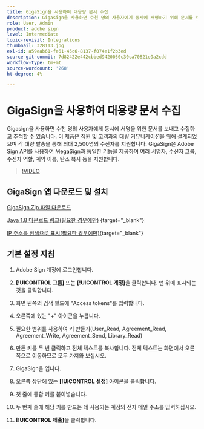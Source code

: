 ```yaml
---
title: GigaSign을 사용하여 대용량 문서 수집
description: Gigasign을 사용하면 수천 명의 사용자에게 동시에 서명하기 위해 문서를 보내고 수집하고 추적할 수 있습니다.
role: User, Admin
product: adobe sign
level: Intermediate
topic-revisit: Integrations
thumbnail: 328113.jpg
exl-id: a59eab61-fe61-45c6-8137-f074e1f2b3ed
source-git-commit: 7d82422e442cbbed9420050c30ca70821e9a2cdd
workflow-type: tm+mt
source-wordcount: '268'
ht-degree: 4%

---
```


# GigaSign을 사용하여 대용량 문서 수집

Gigasign을 사용하면 수천 명의 사용자에게 동시에 서명을 위한 문서를 보내고 수집하고 추적할 수 있습니다. 이 제품은 직원 및 고객과의 대량 커뮤니케이션을 위해 설계되었으며 각 대량 발송을 통해 최대 2,500명의 수신자를 지원합니다. GigaSign은 Adobe Sign API를 사용하여 MegaSign과 동일한 기능을 제공하며 여러 서명자, 수신자 그룹, 수신자 역할, 계약 이름, 탄소 복사 등을 지원합니다.

>[!VIDEO](https://video.tv.adobe.com/v/328113?hidetitle=true)

## GigaSign 앱 다운로드 및 설치

[GigaSign Zip 파일 다운로드](https://documentcloud.adobe.com/link/track?uri=urn:aaid:scds:US:8975dbca-98d5-4e66-9164-d21163c91c7f)

[Java 1.8 다운로드 링크(필요한 경우에만)](https://www.oracle.com/java/technologies/javase/javase8-archive-downloads.html) {target=&quot;_blank&quot;}

[IP 주소를 흰색으로 표시(필요한 경우에만)](https://helpx.adobe.com/kr/sign/system-requirements.html#IPs){target=&quot;_blank&quot;}

## 기본 설정 지침

1. Adobe Sign 계정에 로그인합니다.

1. **[!UICONTROL 그룹]** 또는 **[!UICONTROL 계정]**&#x200B;을 클릭합니다. 맨 위에 표시되는 것을 클릭합니다.

1. 화면 왼쪽의 검색 필드에 &quot;Access tokens&quot;를 입력합니다.

1. 오른쪽에 있는 &quot;+&quot; 아이콘을 누릅니다.

1. 필요한 범위를 사용하여 키 만들기(User_Read, Agreement_Read, Agreement_Write, Agreement_Send, Library_Read)

1. 만든 키를 두 번 클릭하고 전체 텍스트를 복사합니다. 전체 텍스트는 화면에서 오른쪽으로 이동하므로 모두 가져와 보십시오.

1. GigaSign을 엽니다.

1. 오른쪽 상단에 있는 **[!UICONTROL 설정]** 아이콘을 클릭합니다.

1. 첫 줄에 통합 키를 붙여넣습니다.

1. 두 번째 줄에 해당 키를 만드는 데 사용되는 계정의 전자 메일 주소를 입력하십시오.

1. **[!UICONTROL 제출]**&#x200B;을 클릭합니다.
